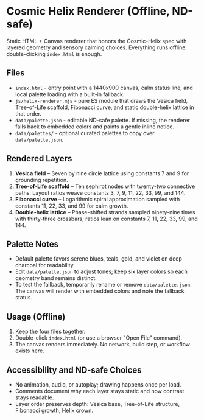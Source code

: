 # Cosmic Helix Renderer (Offline, ND-safe)

Static HTML + Canvas renderer that honors the Cosmic-Helix spec with layered geometry and sensory calming choices. Everything runs offline: double-clicking `index.html` is enough.

## Files

- `index.html` - entry point with a 1440x900 canvas, calm status line, and local palette loading with a built-in fallback.
- `js/helix-renderer.mjs` - pure ES module that draws the Vesica field, Tree-of-Life scaffold, Fibonacci curve, and static double-helix lattice in that order.
- `data/palette.json` - editable ND-safe palette. If missing, the renderer falls back to embedded colors and paints a gentle inline notice.
- `data/palettes/` - optional curated palettes to copy over `data/palette.json`.

## Rendered Layers
1. **Vesica field** – Seven by nine circle lattice using constants 7 and 9 for grounding repetition.
2. **Tree-of-Life scaffold** – Ten sephirot nodes with twenty-two connective paths. Layout ratios weave constants 3, 7, 9, 11, 22, 33, 99, and 144.
3. **Fibonacci curve** – Logarithmic spiral approximation sampled with constants 11, 22, 33, and 99 for calm growth.
4. **Double-helix lattice** – Phase-shifted strands sampled ninety-nine times with thirty-three crossbars; ratios lean on constants 7, 11, 22, 33, 99, and 144.

## Palette Notes
- Default palette favors serene blues, teals, gold, and violet on deep charcoal for readability.
- Edit `data/palette.json` to adjust tones; keep six layer colors so each geometry band remains distinct.
- To test the fallback, temporarily rename or remove `data/palette.json`. The canvas will render with embedded colors and note the fallback status.

## Usage (Offline)
1. Keep the four files together.
2. Double-click `index.html` (or use a browser "Open File" command).
3. The canvas renders immediately. No network, build step, or workflow exists here.

## Accessibility and ND-safe Choices
- No animation, audio, or autoplay; drawing happens once per load.
- Comments document why each layer stays static and how contrast stays readable.
- Layer order preserves depth: Vesica base, Tree-of-Life structure, Fibonacci growth, Helix crown.
